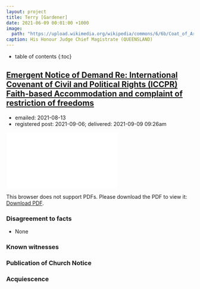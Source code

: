 ```yaml
---
layout: project
title: Terry [Gardener]
date: 2021-06-09 00:01:00 +1000
image:
  path: "https://upload.wikimedia.org/wikipedia/commons/6/6b/Coat_of_Arms_of_Queensland.svg"
caption: His Honour Judge Chief Magistrate (QUEENSLAND)
---
```


* table of contents
{:toc}

## [Emergent Notice of Demand Re: International Covenant of Civil and Political Rights (ICCPR) Faith-based Accommodation and complaint of restriction of freedoms](/assets/agreements/terry-[gardiner].pdf)

* emailed: 2021-08-13
* registered post: 2021-09-06; delivered: 2021-09-09 09:26am

<object data="/assets/agreements/terry-[gardiner].pdf" type="application/pdf" width="700px" height="700px">
    <embed src="/assets/agreements/terry-[gardiner].pdf">
        <p>This browser does not support PDFs. Please download the PDF to view it: <a href="/assets/agreements/terry-[gardiner].pdf">Download PDF</a>.</p>
    </embed>
</object>

### Disagreement to facts

* None

### Known witnesses

### Publication of Church Notice

### Acquiescence
